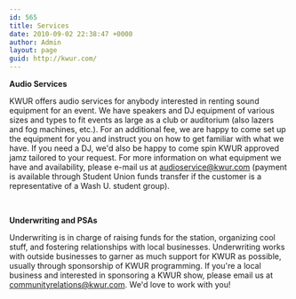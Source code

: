 ```yaml
---
id: 565
title: Services
date: 2010-09-02 22:38:47 +0000
author: Admin
layout: page
guid: http://kwur.com/
---
```

<div class="pf-content">
<p>
<strong>Audio Services</strong>
</p>

<p>
KWUR offers audio services for anybody interested in renting sound equipment for an event. We have speakers and DJ equipment of various sizes and types to fit events as large as a club or auditorium (also lazers and fog machines, etc.). For an additional fee, we are happy to come set up the equipment for you and instruct you on how to get familiar with what we have. If you need a DJ, we'd also be happy to come spin KWUR approved jamz tailored to your request. For more information on what equipment we have and availability, please e-mail us at <a href="mailto:audioservice@kwur.com">audioservice@kwur.com</a> (payment is available through Student Union funds transfer if the customer is a representative of a Wash U. student group).
</p>

<p>
 
</p>

<p>
<strong>Underwriting and PSAs</strong>
</p>

<p>
Underwriting is in charge of raising funds for the station, organizing cool stuff, and fostering relationships with local businesses. Underwriting works with outside businesses to garner as much support for KWUR as possible, usually through sponsorship of KWUR programming. If you're a local business and interested in sponsoring a KWUR show, please email us at <a href="mailto:communityrelations@kwur.com">communityrelations@kwur.com</a>. We'd love to work with you!
</p>

<p>
 
</p>
</div>